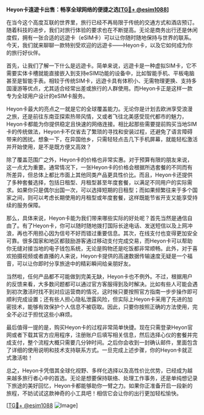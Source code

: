 **Heyon卡遠遊卡出售：畅享全球网络的便捷之选[[TG💪+ @esim1088](https://t.me/s/esim1088)]**

在当今这个高度互联的世界里，旅行已经不再局限于传统的交通方式和酒店预订。随着科技的进步，我们对旅行体验的要求也在不断提高。无论是商务出行还是休闲度假，拥有一张合适的远遊卡（eSIM卡）可以让你随时随地保持与世界的联系。今天，我们就来聊聊一款特别受欢迎的远遊卡——Heyon卡，以及它如何成为你的旅行好伙伴。

首先，让我们了解一下什么是远遊卡。简单来说，远遊卡是一种虚拟SIM卡，它不需要实体卡槽就能直接嵌入到支持eSIM功能的设备中，比如智能手机、平板电脑甚至是智能手表。相较于传统SIM卡，远遊卡具有体积小、无需物理更换、支持多国漫游等优点，尤其适合经常出差或旅行的人群使用。而Heyon卡正是这样一款专为全球用户设计的eSIM卡服务。

Heyon卡最大的亮点之一就是它的全球覆盖能力。无论你是计划去欧洲享受浪漫之旅，还是前往东南亚探索热带风情，又或者飞往北美感受现代都市的魅力，Heyon卡都能为你提供稳定且快速的网络连接。相比起那些需要提前购买当地SIM卡的传统做法，Heyon卡不仅省去了繁琐的寻找和安装过程，还避免了语言障碍带来的困扰。想象一下，在异国他乡，只需轻轻点击几下手机屏幕，就能轻松激活并开始使用，是不是既方便又高效？

除了覆盖范围广之外，Heyon卡的价格也非常实惠。对于预算有限的朋友来说，这一点尤为重要。通常情况下，一张Heyon卡的价格会根据所选套餐的不同而有所差异，但总体上都比市面上其他同类产品更具性价比。而且，Heyon卡还提供了多种套餐选择，包括日租型、月租型甚至年度套餐，以满足不同用户的实际需求。如果你只是偶尔出国一次，可以选择短期的日租型；而如果频繁往来于多个国家之间，则可以考虑长期使用的月租型或年度套餐，这样既能节省开支又能享受持续的服务保障。

那么，具体来说，Heyon卡能为我们带来哪些实际的好处呢？首先当然是通信自由了。有了Heyon卡，你可以随时随地拨打国际长途电话、发送短信以及上网冲浪，再也不用担心因为信号不好而错过重要信息。其次，在线支付也变得更加安全可靠。很多国家和地区都鼓励游客通过移动支付完成交易，而Heyon卡可以帮助你无缝对接当地的电子钱包系统，无论是购物还是吃饭都非常顺畅。此外，对于喜欢拍摄视频或者直播的人来说，Heyon卡提供的高速数据传输速度无疑是一个福音，可以让你即时分享旅途中的精彩瞬间给亲朋好友。

当然啦，任何产品都不可能做到完美无缺，Heyon卡也不例外。不过，根据用户的反馈来看，大多数问题都可以通过官方客服得到及时解决。比如有些人可能会遇到初次激活时找不到对应运营商的情况，这时候只要按照官方指南一步步操作即可顺利完成设置；还有些人担心隐私泄露风险，但实际上Heyon卡采用了先进的加密技术，能够有效保护个人信息不被窃取。因此，只要你按照正确的方法使用，完全不必过于担忧这些小麻烦。

最后值得一提的是，购买Heyon卡的过程非常简单快捷。现在只需登录Heyon官网或者下载其官方应用程序，注册账户后填写相关信息，然后选择心仪的套餐并完成支付，整个流程大概只需要几分钟时间。之后你会收到一封确认邮件，里面包含了详细的使用说明和技术支持联系方式。一旦完成上述步骤，你的Heyon卡就正式激活啦！

总之，Heyon卡凭借其全球化视野、多样化选择以及高性价比优势，已经成为越来越多旅行者心中的首选。无论是想要保持联络、处理工作事务，还是单纯想记录下旅途的美好回忆，Heyon卡都能够助你一臂之力。如果你正准备开启一段新的旅程，不妨试试这款神奇的小工具吧！相信它会让你的出行更加轻松愉快。

[[TG💪+ @esim1088](https://t.me/s/esim1088) ![Image](https://i.postimg.cc/4NQfJmqS/Snipaste-2025-05-13-00-14-12.png)]